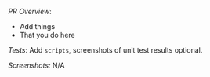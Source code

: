 _PR Overview_:

* Add things
* That you do here

_Tests_:
Add `scripts`, screenshots of unit test results optional.

_Screenshots:_
N/A
